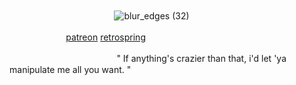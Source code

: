 

ㅤㅤ


ㅤㅤㅤㅤㅤㅤㅤㅤㅤㅤㅤㅤㅤ![blur_edges (32)](https://github.com/user-attachments/assets/ff7e9659-d6b3-4e7d-8ab0-500d49c9e7aa)

ㅤㅤㅤㅤㅤㅤㅤ[patreon](https://www.patreon.com/hajunnie)  [retrospring](https://retrospring.net/@senaizumi)ㅤㅤㅤ

ㅤㅤㅤㅤㅤ ㅤㅤㅤㅤㅤㅤㅤㅤ" If anything's crazier than that,  i'd let 'ya manipulate me all you want. "

<!--
**akunerindo/akunerindo** is a ✨ _special_ ✨ repository because its `README.md` (this file) appears on your GitHub profile.




-->
